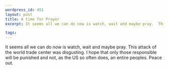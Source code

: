 ```yaml
--- 
wordpress_id: 451
layout: post
title: A time for Prayer
excerpt: It seems all we can do now is watch, wait and maybe pray.  This attack of the world trade center was disgusting.  I hope that only those responsible will be punished and not, as the US so often does, an entire peoples.  Peace out.

tags: 
---
```


It seems all we can do now is watch, wait and maybe pray.  This attack of the world trade center was disgusting.  I hope that only those responsible will be punished and not, as the US so often does, an entire peoples.  Peace out.
